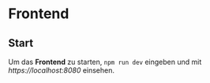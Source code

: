 # Frontend
## Start
Um das **Frontend** zu starten, `npm run dev` eingeben und mit *https://localhost:8080* einsehen.
